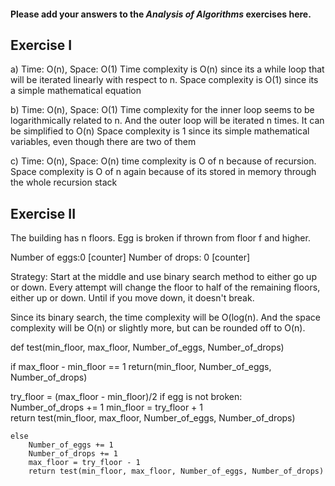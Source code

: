#### Please add your answers to the ***Analysis of  Algorithms*** exercises here.

## Exercise I

a) Time: O(n), Space: O(1)
Time complexity is O(n) since its a while loop that will be iterated linearly with respect to n.
Space complexity is O(1) since its a simple mathematical equation

b) Time: O(n), Space: O(1)
Time complexity for the inner loop seems to be logarithmically related to n. And the outer loop will be iterated n times. It can be simplified to O(n)
Space complexity is 1 since its simple mathematical variables, even though there are two of them

c) Time: O(n), Space: O(n)
time complexity is O of n because of recursion.
Space complexity is O of n again because of its stored in memory through the whole recursion stack

## Exercise II

The building has n floors.
Egg is broken if thrown from floor f and higher.

Number of eggs:0 [counter]
Number of drops: 0 [counter]

Strategy: Start at the middle and use binary search method to either go up or down. Every attempt will change the floor to half of the remaining floors, either up or down. Until if you move down, it doesn't break.

Since its binary search, the time complexity will be O(log(n). And the space complexity will be O(n) or slightly more, but can be rounded off to O(n).


def test(min_floor, max_floor, Number_of_eggs, Number_of_drops)

   if max_floor - min_floor == 1
        return(min_floor, Number_of_eggs, Number_of_drops)

   try_floor = (max_floor - min_floor)/2
   if egg is not broken:      
        Number_of_drops += 1
        min_floor = try_floor + 1        
        return test(min_floor, max_floor, Number_of_eggs, Number_of_drops)

    else
        Number_of_eggs += 1
        Number_of_drops += 1        
        max_floor = try_floor - 1
        return test(min_floor, max_floor, Number_of_eggs, Number_of_drops)
